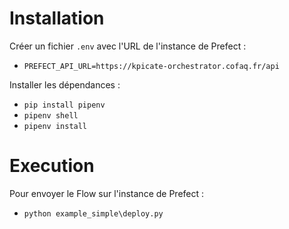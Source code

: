 # Installation

Créer un fichier `.env` avec l'URL de l'instance de Prefect :

- `PREFECT_API_URL=https://kpicate-orchestrator.cofaq.fr/api`

Installer les dépendances :

- `pip install pipenv`
- `pipenv shell`
- `pipenv install`

# Execution

Pour envoyer le Flow sur l'instance de Prefect :

- `python example_simple\deploy.py`
